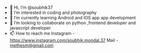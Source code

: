 - 👋 Hi, I’m @soubhik37
- 👀 I’m interested in coding and photography
- 🌱 I’m currently learning Android and IOS app app development 
- 💞️ I’m looking to collaborate on python ,frontend developer and javascript developer
- 📫 How to reach me Instagram - https://www.instagram.com/soubhik.mondal.37
                     Mail - methesm@gmail.com

<!---
soubhik37/soubhik37 is a ✨ special ✨ repository because its `README.md` (this file) appears on your GitHub profile.
You can click the Preview link to take a look at your changes.
--->

